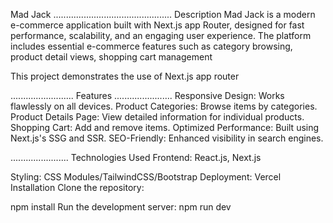 Mad Jack
...............................................
Description
Mad Jack is a modern e-commerce application built with Next.js app Router, designed for fast performance, scalability, and an engaging user experience. The platform includes essential e-commerce features such as category browsing, product detail views, shopping cart management

This project demonstrates the use of Next.js app router

.........................
Features
.......................
Responsive Design: Works flawlessly on all devices.
Product Categories: Browse items by categories.
Product Details Page: View detailed information for individual products.
Shopping Cart: Add and remove items.
Optimized Performance: Built using Next.js's SSG and SSR.
SEO-Friendly: Enhanced visibility in search engines.

.......................
Technologies Used
Frontend: React.js, Next.js

Styling: CSS Modules/TailwindCSS/Bootstrap
Deployment: Vercel
Installation
Clone the repository:

npm install
Run the development server:
npm run dev
